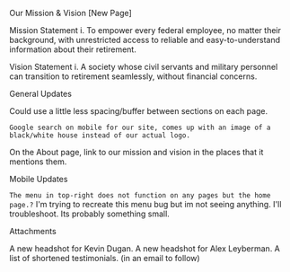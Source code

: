 
Our Mission & Vision [New Page]
 
Mission Statement
                  i.      To empower every federal employee, no matter their background, with unrestricted access to reliable and easy-to-understand information about their retirement.

 
Vision Statement 
                  i.      A society whose civil servants and military personnel can transition to retirement seamlessly, without financial concerns.

<!-- Home Page [Content Clean Up]
 
Our mission is to make everyone aware of the control they wield over their own future by developing strategic methods and providing expert aid that guarantees a serene transition from hard-working American to care free retiree.
                  i.      Our mission* is to empower federal employees with control over their future by providing knowledge and financial strategy -- transitioning hard-working Americans to care-free retirees.

 
Knowlegable Aide That Cares
                  i.      Experts Who Care

 
Achieving our mission does not cost you a single dime. Knowledge, planning and guidance is a right not a service. We'll even help you with the paperwork.
                  i.      Achieving our mission does not cost you anything. We believe knowledge, planning, and guidance are rights, not services. We'll even help with the paperwork. -->

<!-- Core Values [Content Clean Up]
 
Colors should be as follows:
                  i.      Integrity - dark blue

                 ii.      service - yellow

               iii.      excellence - 0bdeae

               iv.      mindfulness - purple -->

 
<!-- Replace the Mindfulness paragraph with this and get rid of the awkward break in the middle with the spinning check mark. Make it flow as two paragraphs.
                  i.      With Mindfulness in place as the final component of our core values, we promote the ideal that everything should be done with a vigorous amount of conscientiousness, keeping our foundational principles at the forefront of every interaction and bringing us just a tiny bit closer to our lofty vision for a world. -->

 

General Updates
<!-- 
We want to try the favicon in black instead of gold. -->
Could use a little less spacing/buffer between sections on each page.
<!-- The breadcrumb trail menu is still on each page. -->
```Google search on mobile for our site, comes up with an image of a black/white house instead of our actual logo.```
<!-- On the Core Values page, the images for excellence and mindfulness are identical. -->
On the About page, link to our mission and vision in the places that it mentions them.
 

Mobile Updates
<!-- 
?Federal Retirement Experts? is cut off on each page at the top-left. -->
```The menu in top-right does not function on any pages but the home page.?``` 
I'm trying to recreate this menu bug but im not seeing anything. I'll troubleshoot. Its probably something small.


<!-- The sidebar menu has old, nonsense info (phone number, support email). -->
<!-- About page, Wayne?s and Kevin?s headshots are a larger size than the other three headshots. -->
<!-- About page, the main menu is dropped below the breadcrumb trail. -->
<!-- Core Values page, the values are left aligned with only one per line. Cacn we either center or make it something that looks closer to a crest with all four in block formation? (like 2 side-by-side over two lines)
Core Values page, the paragraph inside the blue field has very little room from the left edge and the text, and it looks strange. Can we move it in just a touch? -->
<!-- c -->
<!-- About page, the two bubbles under the titles don?t appear there until after you click somewhere in the individual?s description, then disappear completely when you click in another one, which defeats the purpose of even being able to see them. It?s like only being allowed to see the pages of a book after I?ve read it. -->
 

Attachments

A new headshot for Kevin Dugan.
A new headshot for Alex Leyberman.
A list of shortened testimonials. (in an email to follow)